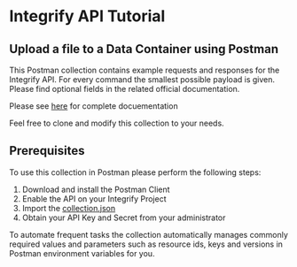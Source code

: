 # Integrify API Tutorial

## Upload a file to a Data Container using Postman

This Postman collection contains example requests and responses for the Integrify API. For every command the smallest possible payload is given. Please find optional fields in the related official documentation. 

Please see [here](http://developer.integrify.com/) for complete docuementation

Feel free to clone and modify this collection to your needs.

## Prerequisites
To use this collection in Postman please perform the following steps:

1. Download and install the Postman Client
2. Enable the API on your Integrify Project
3. Import the [collection.json](https://github.com/ebonertz/integrifyapitutorials/blob/master/tutorial/uploadfile.postman_collection.json)
4. Obtain your API Key and Secret from your administrator



To automate frequent tasks the collection automatically manages commonly required values and parameters such
as resource ids, keys and versions in Postman environment variables for you.